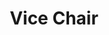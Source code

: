 ---
draft: false
name: "Zach W."
title: "Vice Chair"
bio: "Head of Sales at Casa & Host of Denver BitDevs. Probably explaining multisig to your grandma right now."
avatar: {
    src: "/assets/headshots/zach.webp",
    alt: "Zach W."
}
publishDate: "2024-03-31 15:39"
---